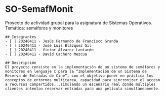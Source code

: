 # SO-SemafMonit
Proyecto de actividad grupal para la asignatura de Sistemas Operativos.
Temática: semáforos y monitores

    ## Integrantes
    - [ ] 20240411 - Jesús Fernando de Francisco Granda
    - [ ] 20240411 - José Luis Blázquez Gil
    - [ ] 20240411 - Victor Álvarez Lantarón
    - [ ] 20240411 - David Cachero Mezcua

    ## Descripción
    El proyecto consiste en la implementación de un sistema de semáforos y monitores en lenguaje C para la “Implementación de un Sistema de Reserva de Entradas de Cine”, con el objetivo poner en práctica los conceptos de entornos multitarea, capacidad para sincronizar el acceso a recursos compartidos...simulando un escenario real donde múltiples clientes intentan reservar entradas para una película simultáneamente.



